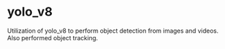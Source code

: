 # yolo_v8
 Utilization of yolo_v8 to perform object detection from images and videos. Also performed object tracking.
